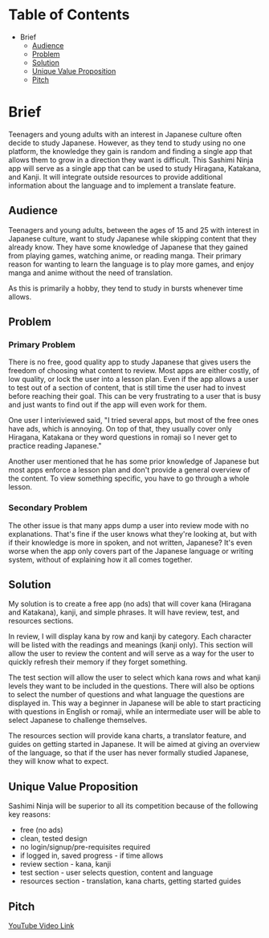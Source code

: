 # Table of Contents

* Brief
    * [Audience](#audience)
    * [Problem](#problem)
    * [Solution](#solution)
    * [Unique Value Proposition](#unique-value-proposition)
    * [Pitch](#pitch)

# Brief

Teenagers and young adults with an interest in Japanese culture often decide to study Japanese. However, as they tend to study using no one platform, the knowledge they gain is random and finding a single app that allows them to grow in a direction they want is difficult. This Sashimi Ninja app will serve as a single app that can be used to study Hiragana, Katakana, and Kanji. It will integrate outside resources to provide additional information about the language and to implement a translate feature.

## Audience

Teenagers and young adults, between the ages of 15 and 25 with interest in Japanese culture, want to study Japanese while skipping content that they already know. They have some knowledge of Japanese that they gained from playing games, watching anime, or reading manga. Their primary reason for wanting to learn the language is to play more games, and enjoy manga and anime without the need of translation. 

As this is primarily a hobby, they tend to study in bursts whenever time allows.

## Problem

### Primary Problem

There is no free, good quality app to study Japanese that gives users the freedom of choosing what content to review. Most apps are either costly, of low quality, or lock the user into a lesson plan. Even if the app allows a user to test out of a section of content, that is still time the user had to invest before reaching their goal. This can be very frustrating to a user that is busy and just wants to find out if the app will even work for them.

One user I interiviewed said, "I tried several apps, but most of the free ones have ads, which is annoying. On top of that, they usually cover only Hiragana, Katakana or they word questions in romaji so I never get to practice reading Japanese."

Another user mentioned that he has some prior knowledge of Japanese but most apps enforce a lesson plan and don't provide a general overview of the content. To view something specific, you have to go through a whole lesson.

### Secondary Problem

The other issue is that many apps dump a user into review mode with no explanations. That's fine if the user knows what they're looking at, but with if their knowledge is more in spoken, and not written, Japanese? It's even worse when the app only covers part of the Japanese language or writing system, without of explaining how it all comes together.

## Solution

My solution is to create a free app (no ads) that will cover kana (Hiragana and Katakana), kanji, and simple phrases. It will have review, test, and resources sections. 

In review, I will display kana by row and kanji by category. Each character will be listed with the readings and meanings (kanji only). This section will allow the user to review the content and will serve as a way for the user to quickly refresh their memory if they forget something.

The test section will allow the user to select which kana rows and what kanji levels they want to be included in the questions. There will also be options to select the number of questions and what language the questions are displayed in. This way a beginner in Japanese will be able to start practicing with questions in English or romaji, while an intermediate user will be able to select Japanese to challenge themselves.

The resources section will provide kana charts, a translator feature, and guides on getting started in Japanese. It will be aimed at giving an overview of the language, so that if the user has never formally studied Japanese, they will know what to expect.

## Unique Value Proposition

Sashimi Ninja will be superior to all its competition because of the following key reasons:

* free (no ads)
* clean, tested design
* no login/signup/pre-requisites required
* if logged in, saved progress - if time allows
* review section - kana, kanji
* test section - user selects question, content and language
* resources section - translation, kana charts, getting started guides

## Pitch

[YouTube Video Link](https://www.youtube.com/watch?v=-5tbYemfMSg)
